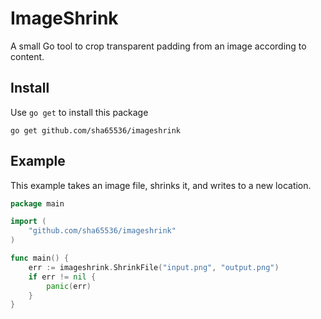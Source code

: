 # ImageShrink
A small Go tool to crop transparent padding from an image according to content.

## Install
Use `go get` to install this package
```
go get github.com/sha65536/imageshrink
```
## Example
This example takes an image file, shrinks it, and writes to a new location.
```go
package main

import (
	"github.com/sha65536/imageshrink"
)

func main() {
	err := imageshrink.ShrinkFile("input.png", "output.png")
	if err != nil {
		panic(err)
	}
}
```